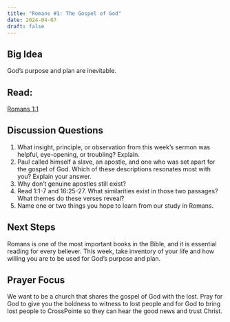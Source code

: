 ```yaml
---
title: "Romans #1: The Gospel of God"
date: 2024-04-07
draft: false
---
```


## Big Idea
God’s purpose and plan are inevitable.

## Read: 
[Romans 1:1](https://www.bible.com/bible/59/ROM.1.ESV)

## Discussion Questions
1. What insight, principle, or observation from this week’s sermon was helpful, eye-opening, or troubling? Explain.
2. Paul called himself a slave, an apostle, and one who was set apart for the gospel of God. Which of these descriptions resonates most with you? Explain your answer.
3. Why don’t genuine apostles still exist?
4. Read 1:1-7 and 16:25-27. What similarities exist in those two passages? What themes do these verses reveal?
5. Name one or two things you hope to learn from our study in Romans.

## Next Steps
Romans is one of the most important books in the Bible, and it is essential reading for every believer. This week, take inventory of your life and how willing you are to be used for God’s purpose and plan.

## Prayer Focus
We want to be a church that shares the gospel of God with the lost. Pray for God to give you the boldness to witness to lost people and for God to bring lost people to CrossPointe so they can hear the good news and trust Christ.